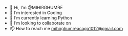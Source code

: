 - 👋 Hi, I’m @MIHIRGHUMRE
- 👀 I’m interested in Coding
- 🌱 I’m currently learning Python
- 💞️ I’m looking to collaborate on 
- 📫 How to reach me mihirghumreacago1012@gmail.com

<!---
MIHIRGHUMRE/MIHIRGHUMRE is a ✨ special ✨ repository because its `README.md` (this file) appears on your GitHub profile.
You can click the Preview link to take a look at your changes.
--->
